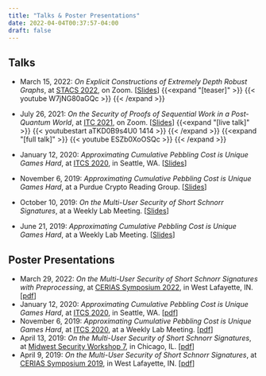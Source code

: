 ```yaml
---
title: "Talks & Poster Presentations"
date: 2022-04-04T00:37:57-04:00
draft: false
---
```


## Talks

- March 15, 2022: *On Explicit Constructions of Extremely Depth Robust Graphs*, at [STACS 2022](https://stacs2022.sciencesconf.org/resource/page/id/5), on Zoom. [<a href="../talkslides/stacs2022">Slides</a>]
{{<expand "[teaser]" >}}
{{< youtube W7jNG80aGQc >}}
{{< /expand >}}


- July 26, 2021: *On the Security of Proofs of Sequential Work in a Post-Quantum World*, at [ITC 2021](https://itcrypto.github.io/2021/2021prog.html), on Zoom. [<a href="../talkslides/itc2021">Slides</a>]
{{<expand "[live talk]" >}}
{{< youtubestart aTKD0B9s4U0 1414 >}}
{{< /expand >}}
{{<expand "[full talk]" >}}
{{< youtube ESZb0XoOSQc >}}
{{< /expand >}}

- January 12, 2020: *Approximating Cumulative Pebbling Cost is Unique Games Hard*, at [ITCS 2020](http://itcs-conf.org/itcs20/itcs20-cfp.html), in Seattle, WA. [<a href="../talkslides/itcs2020">Slides</a>]

- November 6, 2019: *Approximating Cumulative Pebbling Cost is Unique Games Hard*, at a Purdue Crypto Reading Group. [<a href="../talkslides/readinggroup">Slides</a>]

- October 10, 2019: *On the Multi-User Security of Short Schnorr Signatures*, at a Weekly Lab Meeting. [<a href="../talkslides/labmeeting1019">Slides</a>]

- June 21, 2019: *Approximating Cumulative Pebbling Cost is Unique Games Hard*, at a Weekly Lab Meeting. [<a href="../talkslides/labmeeting0619">Slides</a>]

## Poster Presentations

- March 29, 2022: *On the Multi-User Security of Short Schnorr Signatures with Preprocessing*, at [CERIAS Symposium 2022](https://www.cerias.purdue.edu/site/symposium), in West Lafayette, IN. [<a href="../posters/multiuser">pdf</a>]
- January 12, 2020: *Approximating Cumulative Pebbling Cost is Unique Games Hard*, at [ITCS 2020](http://itcs-conf.org/itcs20/itcs20-cfp.html), in Seattle, WA. [<a href="../posters/approx">pdf</a>]
- November 6, 2019: *Approximating Cumulative Pebbling Cost is Unique Games Hard*, at [ITCS 2020](http://itcs-conf.org/itcs20/itcs20-cfp.html), at a Weekly Lab Meeting. [<a href="../posters/approx">pdf</a>]
- April 13, 2019: *On the Multi-User Security of Short Schnorr Signatures*, at [Midwest Security Workshop 7](https://www.midwestsecurityworkshop.com/), in Chicago, IL. [<a href="../posters/shortschnorr">pdf</a>]
- April 9, 2019: *On the Multi-User Security of Short Schnorr Signatures*, at [CERIAS Symposium 2019](https://www.cerias.purdue.edu/site/symposium), in West Lafayette, IN. [<a href="../posters/shortschnorr">pdf</a>]
